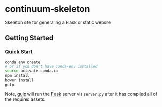 # continuum-skeleton
Skeleton site for generating a Flask or static website


## Getting Started

### Quick Start

```bash
conda env create
# or if you don't have conda-env installed
source activate conda.io
npm install
bower install
gulp
```

Note, [gulp][] will run the [Flask][] server via `server.py` after it has
compiled all of the required assets.




[gulp]: http://gulpjs.com
[Flask]: http://flask.pocoo.org/
